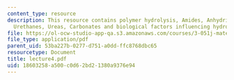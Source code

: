 ```yaml
---
content_type: resource
description: This resource contains polymer hydrolysis, Amides, Anhydrides, Ethers,
  Urethanes, Ureas, Carbonates and biological factors influencing hydrolysis.
file: https://ol-ocw-studio-app-qa.s3.amazonaws.com/courses/3-051j-materials-for-biomedical-applications-spring-2006/18603258a500c0d62bd21380a9376e94_lecture4.pdf
file_type: application/pdf
parent_uid: 53ba227b-0277-d751-a0dd-ffc8768dbc65
resourcetype: Document
title: lecture4.pdf
uid: 18603258-a500-c0d6-2bd2-1380a9376e94
---
```

